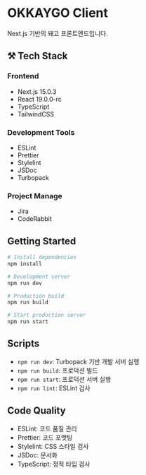 # OKKAYGO Client

Next.js 기반의 돼고 프론트엔드입니다.

## ⚒ Tech Stack

### Frontend

- Next.js 15.0.3
- React 19.0.0-rc
- TypeScript
- TailwindCSS

### Development Tools

- ESLint
- Prettier
- Stylelint
- JSDoc
- Turbopack

### Project Manage

- Jira
- CodeRabbit

## Getting Started

```bash
# Install dependencies
npm install

# Development server
npm run dev

# Production build
npm run build

# Start production server
npm run start
```

## Scripts

- `npm run dev`: Turbopack 기반 개발 서버 실행
- `npm run build`: 프로덕션 빌드
- `npm run start`: 프로덕션 서버 실행
- `npm run lint`: ESLint 검사

## Code Quality

- ESLint: 코드 품질 관리
- Prettier: 코드 포맷팅
- Stylelint: CSS 스타일 검사
- JSDoc: 문서화
- TypeScript: 정적 타입 검사